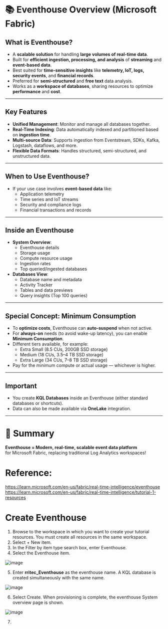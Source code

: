 # 📚 Eventhouse Overview (Microsoft Fabric)

## What is Eventhouse?
- A **scalable solution** for handling **large volumes of real-time data**.
- Built for **efficient ingestion, processing, and analysis** of **streaming** and **event-based data**.
- Best suited for **time-sensitive insights** like **telemetry, IoT, logs, security events**, and **financial records**.
- Preferred for **semi-structured** and **free text** data analysis.
- Works as a **workspace of databases**, sharing resources to optimize **performance** and **cost**.

---

## Key Features
- **Unified Management**: Monitor and manage all databases together.
- **Real-Time Indexing**: Data automatically indexed and partitioned based on **ingestion time**.
- **Multi-source Data**: Supports ingestion from Eventstream, SDKs, Kafka, Logstash, dataflows, and more.
- **Flexible Data Formats**: Handles structured, semi-structured, and unstructured data.

---

## When to Use Eventhouse?
- If your use case involves **event-based data** like:
  - Application telemetry
  - Time series and IoT streams
  - Security and compliance logs
  - Financial transactions and records

---

## Inside an Eventhouse
- **System Overview**: 
  - Eventhouse details
  - Storage usage
  - Compute resource usage
  - Ingestion rates
  - Top queried/ingested databases
- **Databases View**:
  - Database name and metadata
  - Activity Tracker
  - Tables and data previews
  - Query insights (Top 100 queries)

---

## Special Concept: Minimum Consumption
- To **optimize costs**, Eventhouse can **auto-suspend** when not active.
- For **always-on** needs (to avoid wake-up latency), you can enable **Minimum Consumption**.
- Different tiers available, for example:
  - Extra Small (8.5 CUs, 200GB SSD storage)
  - Medium (18 CUs, 3.5–4 TB SSD storage)
  - Extra Large (34 CUs, 7–8 TB SSD storage)
- Pay for the minimum compute or actual usage — whichever is higher.

---

## Important
- You create **KQL Databases** inside an Eventhouse (either standard databases or shortcuts).
- Data can also be made available via **OneLake** integration.

---

# 🎁 Summary
**Eventhouse = Modern, real-time, scalable event data platform**  
for Microsoft Fabric, replacing traditional Log Analytics workspaces!

# Reference:
https://learn.microsoft.com/en-us/fabric/real-time-intelligence/eventhouse
https://learn.microsoft.com/en-us/fabric/real-time-intelligence/tutorial-1-resources

# Create Eventhouse
1. Browse to the workspace in which you want to create your tutorial resources. You must create all resources in the same workspace.
2. Select + New item.
3. In the Filter by item type search box, enter Eventhouse.
4. Select the Eventhouse item.

![image](https://github.com/user-attachments/assets/37360f35-4107-4fcc-9725-e05494332cc4)

5. Enter **rritec_Eventhouse** as the eventhouse name. A KQL database is created simultaneously with the same name.

![image](https://github.com/user-attachments/assets/33f7b5cb-0f67-47e7-9060-e7d4014d4034)

6. Select Create. When provisioning is complete, the eventhouse System overview page is shown.

![image](https://github.com/user-attachments/assets/9d3e723a-d6a7-4e2a-83a5-786fcfcdec50)

7. 

